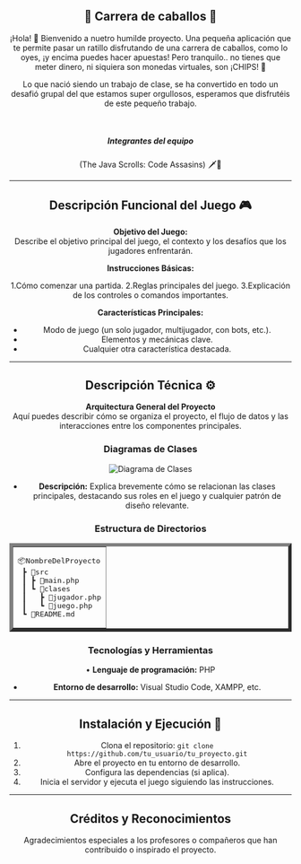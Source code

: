 <div align="center">

## 🏇 Carrera de caballos 🏇

¡Hola! 👋
Bienvenido a nuetro humilde proyecto. Una pequeña aplicación que te permite pasar un ratillo disfrutando de una carrera de caballos, como lo oyes, ¡y encima puedes hacer apuestas! Pero tranquilo.. no tienes que meter dinero, ni siquiera son monedas virtuales, son ¡CHIPS! 🍪



Lo que nació siendo un trabajo de clase, se ha convertido en todo un desafió grupal del que estamos super orgullosos, esperamos que disfrutéis de este pequeño trabajo.

</br>

##### Integrantes del equipo
(The Java Scrolls: Code Assasins)
🗡️📜

---

## Descripción Funcional del Juego 🎮
**Objetivo del Juego:**  
Describe el objetivo principal del juego, el contexto y los desafíos que los jugadores enfrentarán.

**Instrucciones Básicas:**

1.Cómo comenzar una partida.
2.Reglas principales del juego.
3.Explicación de los controles o comandos importantes.

**Características Principales:**
- Modo de juego (un solo jugador, multijugador, con bots, etc.).
- Elementos y mecánicas clave.
- Cualquier otra característica destacada.

---

## Descripción Técnica ⚙️
**Arquitectura General del Proyecto**  
Aquí puedes describir cómo se organiza el proyecto, el flujo de datos y las interacciones entre los componentes principales.

### Diagramas de Clases
![Diagrama de Clases](ruta/a/diagrama_de_clases.png)
- **Descripción:** Explica brevemente cómo se relacionan las clases principales, destacando sus roles en el juego y cualquier patrón de diseño relevante.

### Estructura de Directorios

<table align="center" border="6px"><td><pre>
📦NombreDelProyecto
 ┣ 📂src
 ┃ ┣ 📜main.php
 ┃ ┗ 📜clases
 ┃   ┣ 📜jugador.php
 ┃   ┗ 📜juego.php
 ┗ 📜README.md
</pre></td>
</table>

### Tecnologías y Herramientas
• **Lenguaje de programación:** PHP
- **Entorno de desarrollo:** Visual Studio Code, XAMPP, etc.

---

## Instalación y Ejecución 🚀
1. Clona el repositorio: `git clone https://github.com/tu_usuario/tu_proyecto.git`
2. Abre el proyecto en tu entorno de desarrollo.
3. Configura las dependencias (si aplica).
4. Inicia el servidor y ejecuta el juego siguiendo las instrucciones.

---

## Créditos y Reconocimientos
Agradecimientos especiales a los profesores o compañeros que han contribuido o inspirado el proyecto.

</div>